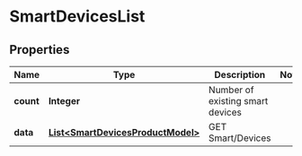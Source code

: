
# SmartDevicesList

## Properties
Name | Type | Description | Notes
------------ | ------------- | ------------- | -------------
**count** | **Integer** | Number of existing smart devices | 
**data** | [**List&lt;SmartDevicesProductModel&gt;**](SmartDevicesProductModel.md) | GET Smart/Devices | 



